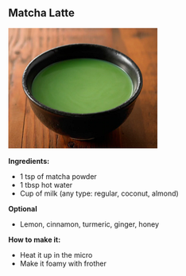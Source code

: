 ## Matcha Latte

![matcha latte](matcha-latte.png)

**Ingredients:**
* 1 tsp of matcha powder
* 1 tbsp hot water
* Cup of milk (any type: regular, coconut, almond)

**Optional**
* Lemon, cinnamon, turmeric, ginger, honey

**How to make it:**

* Heat it up in the micro
* Make it foamy with frother
